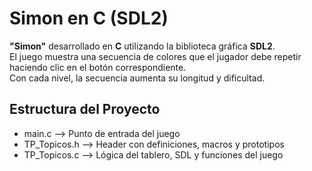 # Simon en C (SDL2)

**"Simon"** desarrollado en **C** utilizando la biblioteca gráfica **SDL2**.  
El juego muestra una secuencia de colores que el jugador debe repetir haciendo clic en el botón correspondiente.  
Con cada nivel, la secuencia aumenta su longitud y dificultad.

## Estructura del Proyecto

- main.c --> Punto de entrada del juego
- TP_Topicos.h --> Header con definiciones, macros y prototipos
- TP_Topicos.c --> Lógica del tablero, SDL y funciones del juego

